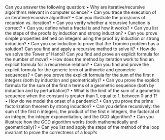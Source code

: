 Can you answer the following question:
• Why are iterative/recursive algorithms relevant in computer science?
• Can you trace the execution of an iterative/recursive algorithm?
• Can you illustrate the pros/cons of recursion vs. iteration?
• Can you verify whether a recursive function is correct?
• Can you define what a fractal is and how it works?
• Can you list the steps of the proofs by induction and strong induction?
• Can you prove simple properties defined on integers using the proof by induction or strong induction?
• Can you use induction to prove that the Tromino problem has a solution? Can you find and apply a recursive method to solve it?
• How do we solve the Tower of Hanoi? Can you find and prove an explicit formula for the number of move?
• How does the method by iteration work to find an explicit formula for a recurrence relation?
• Can you find and prove the explicit formula for the generic term of arithmetic and geometric sequences?
• Can you prove the explicit formula for the sum of the first n integers (both by induction and geometrically)?
• Can you prove the explicit formula for the sum of the first n terms of a geometric sequence (both by induction and by perturbation)? • What is the limit of the sum of a geometric sequence when the constant is greater than 1, equal to 1, between 0 and 1?
• How do we model the onset of a pandemic?
• Can you prove the prime factorization theorem by strong induction?
• Can you define recursively: the sum of the first n integers, the product of the first n integers, the factorial of an integer, the integer
exponentiation, and the GCD algorithm?
• Can you illustrate how the GCD algorithm works (both mathematically and geometrically)?
• Can you list and apply the steps of the method of the loop invariant to prove the correctness of a loop?s
